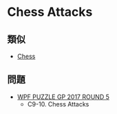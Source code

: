 # Chess Attacks

## 類似
- [Chess](chess.md)

## 問題
- [WPF PUZZLE GP 2017 ROUND 5](../questions/wpfpgp2017_5.md)
	- C9-10. Chess Attacks
